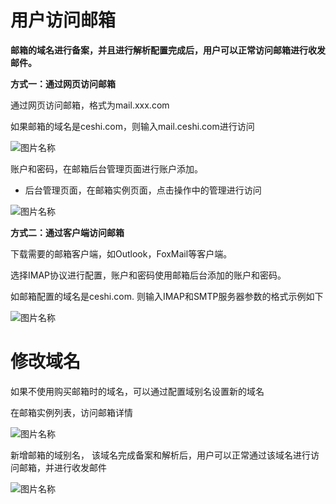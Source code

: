 # 用户访问邮箱

**邮箱的域名进行备案，并且进行解析配置完成后，用户可以正常访问邮箱进行收发邮件。**



**方式一：通过网页访问邮箱**

通过网页访问邮箱，格式为mail.xxx.com

如果邮箱的域名是ceshi.com，则输入mail.ceshi.com进行访问


![图片名称]()


账户和密码，在邮箱后台管理页面进行账户添加。

- 后台管理页面，在邮箱实例页面，点击操作中的管理进行访问

![图片名称]()


**方式二：通过客户端访问邮箱**

下载需要的邮箱客户端，如Outlook，FoxMail等客户端。

选择IMAP协议进行配置，账户和密码使用邮箱后台添加的账户和密码。

如邮箱配置的域名是ceshi.com. 则输入IMAP和SMTP服务器参数的格式示例如下


![图片名称]()



# 修改域名

如果不使用购买邮箱时的域名，可以通过配置域别名设置新的域名

在邮箱实例列表，访问邮箱详情


![图片名称]()


新增邮箱的域别名， 该域名完成备案和解析后，用户可以正常通过该域名进行访问邮箱，并进行收发邮件


![图片名称]()





